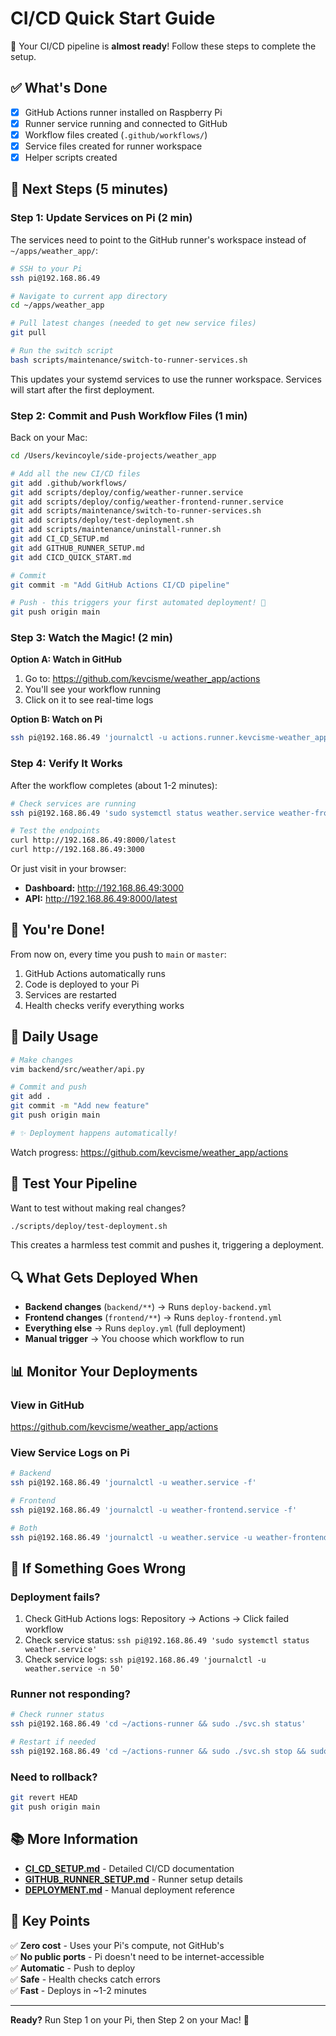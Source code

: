 # CI/CD Quick Start Guide

🎉 Your CI/CD pipeline is **almost ready**! Follow these steps to complete the setup.

## ✅ What's Done

- [x] GitHub Actions runner installed on Raspberry Pi
- [x] Runner service running and connected to GitHub
- [x] Workflow files created (`.github/workflows/`)
- [x] Service files created for runner workspace
- [x] Helper scripts created

## 🚀 Next Steps (5 minutes)

### Step 1: Update Services on Pi (2 min)

The services need to point to the GitHub runner's workspace instead of `~/apps/weather_app/`:

```bash
# SSH to your Pi
ssh pi@192.168.86.49

# Navigate to current app directory
cd ~/apps/weather_app

# Pull latest changes (needed to get new service files)
git pull

# Run the switch script
bash scripts/maintenance/switch-to-runner-services.sh
```

This updates your systemd services to use the runner workspace. Services will start after the first deployment.

### Step 2: Commit and Push Workflow Files (1 min)

Back on your Mac:

```bash
cd /Users/kevincoyle/side-projects/weather_app

# Add all the new CI/CD files
git add .github/workflows/
git add scripts/deploy/config/weather-runner.service
git add scripts/deploy/config/weather-frontend-runner.service
git add scripts/maintenance/switch-to-runner-services.sh
git add scripts/deploy/test-deployment.sh
git add scripts/maintenance/uninstall-runner.sh
git add CI_CD_SETUP.md
git add GITHUB_RUNNER_SETUP.md
git add CICD_QUICK_START.md

# Commit
git commit -m "Add GitHub Actions CI/CD pipeline"

# Push - this triggers your first automated deployment! 🚀
git push origin main
```

### Step 3: Watch the Magic! (2 min)

**Option A: Watch in GitHub**
1. Go to: https://github.com/kevcisme/weather_app/actions
2. You'll see your workflow running
3. Click on it to see real-time logs

**Option B: Watch on Pi**
```bash
ssh pi@192.168.86.49 'journalctl -u actions.runner.kevcisme-weather_app.pi-weather-station.service -f'
```

### Step 4: Verify It Works

After the workflow completes (about 1-2 minutes):

```bash
# Check services are running
ssh pi@192.168.86.49 'sudo systemctl status weather.service weather-frontend.service'

# Test the endpoints
curl http://192.168.86.49:8000/latest
curl http://192.168.86.49:3000
```

Or just visit in your browser:
- **Dashboard:** http://192.168.86.49:3000
- **API:** http://192.168.86.49:8000/latest

## 🎉 You're Done!

From now on, every time you push to `main` or `master`:
1. GitHub Actions automatically runs
2. Code is deployed to your Pi
3. Services are restarted
4. Health checks verify everything works

## 📝 Daily Usage

```bash
# Make changes
vim backend/src/weather/api.py

# Commit and push
git add .
git commit -m "Add new feature"
git push origin main

# ✨ Deployment happens automatically!
```

Watch progress: https://github.com/kevcisme/weather_app/actions

## 🧪 Test Your Pipeline

Want to test without making real changes?

```bash
./scripts/deploy/test-deployment.sh
```

This creates a harmless test commit and pushes it, triggering a deployment.

## 🔍 What Gets Deployed When

- **Backend changes** (`backend/**`) → Runs `deploy-backend.yml`
- **Frontend changes** (`frontend/**`) → Runs `deploy-frontend.yml`  
- **Everything else** → Runs `deploy.yml` (full deployment)
- **Manual trigger** → You choose which workflow to run

## 📊 Monitor Your Deployments

### View in GitHub
https://github.com/kevcisme/weather_app/actions

### View Service Logs on Pi
```bash
# Backend
ssh pi@192.168.86.49 'journalctl -u weather.service -f'

# Frontend
ssh pi@192.168.86.49 'journalctl -u weather-frontend.service -f'

# Both
ssh pi@192.168.86.49 'journalctl -u weather.service -u weather-frontend.service -f'
```

## 🐛 If Something Goes Wrong

### Deployment fails?
1. Check GitHub Actions logs: Repository → Actions → Click failed workflow
2. Check service status: `ssh pi@192.168.86.49 'sudo systemctl status weather.service'`
3. Check service logs: `ssh pi@192.168.86.49 'journalctl -u weather.service -n 50'`

### Runner not responding?
```bash
# Check runner status
ssh pi@192.168.86.49 'cd ~/actions-runner && sudo ./svc.sh status'

# Restart if needed
ssh pi@192.168.86.49 'cd ~/actions-runner && sudo ./svc.sh stop && sudo ./svc.sh start'
```

### Need to rollback?
```bash
git revert HEAD
git push origin main
```

## 📚 More Information

- **[CI_CD_SETUP.md](CI_CD_SETUP.md)** - Detailed CI/CD documentation
- **[GITHUB_RUNNER_SETUP.md](GITHUB_RUNNER_SETUP.md)** - Runner setup details
- **[DEPLOYMENT.md](DEPLOYMENT.md)** - Manual deployment reference

## 🎯 Key Points

✅ **Zero cost** - Uses your Pi's compute, not GitHub's  
✅ **No public ports** - Pi doesn't need to be internet-accessible  
✅ **Automatic** - Push to deploy  
✅ **Safe** - Health checks catch errors  
✅ **Fast** - Deploys in ~1-2 minutes  

---

**Ready?** Run Step 1 on your Pi, then Step 2 on your Mac! 🚀

